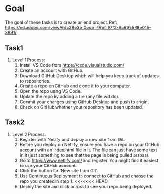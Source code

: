 # Goal
The goal of these tasks is to create an end project. Ref: https://xd.adobe.com/view/6dc28e3e-0ede-46ef-97f2-6a695548e015-3891/

## Task1
1. Level 1 Process:
    1. Install VS Code from https://code.visualstudio.com/
    2. Create an account with GitHub.
    3. Download GitHub Desktop which will help you keep track of updates to repositories.
    4. Create a repo on GitHub and clone it to your computer.
    5. Open the repo using VS Code.
    6. Update the repo by adding a file (any file will do).
    7. Commit your changes using GitHub Desktop and push to origin.
    8. Check on GitHub whether your repository has been updated.


## Task2
1. Level 2 Process:
    1. Register with Netlify and deploy a new site from Git.
    2. Before you deploy on Netlify, ensure you have a repo on your GitHub account with an index.html file in it. The file can just have some text in it 
    (just something to see that the page is being pulled across).
    3. Go to https://www.netlify.com/ and register. You might find it easiest to use your GitHub account.
    4. Click the button for ‘New site from Git’.
    5. Use Continuous Deployment to connect to GitHub and choose the repo you created in step 1.
<<<<<<< HEAD
    6. Deploy the site and click across to see your repo being deployed.
